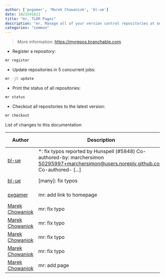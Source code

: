 ```yaml
---
author: ['pxgamer', 'Marek Chowaniok', 'bl-ue']
date: 1621541621
title: "mr, TLDR Pages"
description: "mr, Manage all of your version control repositories at once."
categories: "common"
---
```

> More information: <https://myrepos.branchable.com>.

- Register a repository:

```bash
mr register
```

- Update repositories in 5 concurrent jobs:

```bash
mr -j5 update
```

- Print the status of all repositories:

```bash
mr status
```

- Checkout all repositories to the latest version:

```bash
mr checkout
```
List of changes to this documentation


Author | Description | ISO 8601 Date | GitHub link
------|-----|-----|-----
[bl-ue](mailto:54780737+bl-ue@users.noreply.github.com) | *: fix typos reported by Hunspell (#5848) Co-authored-by: marchersimon <50295997+marchersimon@users.noreply.github.com> Co-authored- [...] | 2021-05-20T22:13:41 | [8ebd171d6f00](https://github.com/tldr-pages/tldr/commit/8ebd171d6f001698709fefc02b1fd5cc9f3a99c4)
[bl-ue](mailto:54780737+bl-ue@users.noreply.github.com) | [many]: fix typos | 2020-12-11T22:27:28 | [2718393db1a3](https://github.com/tldr-pages/tldr/commit/2718393db1a358b04f94effb6a8b16e61647fb0b)
[pxgamer](mailto:owzie123@gmail.com) | mr: add link to homepage | 2019-06-04T21:29:40 | [d5d95bbb97d3](https://github.com/tldr-pages/tldr/commit/d5d95bbb97d358c7b82b47f5a257c62a50cfbd6b)
[Marek Chowaniok](mailto:marek.chowaniok@gmail.com) | mr: fix typo | 2017-12-20T11:03:29 | [1bd6f2c75ffd](https://github.com/tldr-pages/tldr/commit/1bd6f2c75ffd0059448f03bffe25e7d773e2f64a)
[Marek Chowaniok](mailto:marek.chowaniok@gmail.com) | mr: fix typo | 2017-12-12T10:53:57 | [288bba01df73](https://github.com/tldr-pages/tldr/commit/288bba01df73fb38c8098d19c402e9d18ad35c68)
[Marek Chowaniok](mailto:marek.chowaniok@gmail.com) | mr: fix typo | 2017-12-12T10:48:41 | [a5b572a48499](https://github.com/tldr-pages/tldr/commit/a5b572a4849996e1fb3dd81caf9c64cd6f1c94c3)
[Marek Chowaniok](mailto:marek.chowaniok@gmail.com) | mr: fix typo | 2017-12-12T10:45:33 | [9f0081e0e3f7](https://github.com/tldr-pages/tldr/commit/9f0081e0e3f7cc4c03e0507de220f33413d3630c)
[Marek Chowaniok](mailto:marek.chowaniok@gmail.com) | mr: add page | 2017-12-11T22:32:00 | [eb5661867a11](https://github.com/tldr-pages/tldr/commit/eb5661867a119b7b6e78611b2653bc9c8b59f850)

